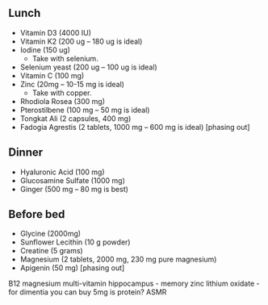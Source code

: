 
## Lunch

- Vitamin D3 (4000 IU)
- Vitamin K2 (200 ug – 180 ug is ideal)
- Iodine (150 ug)
	- Take with selenium.
- Selenium yeast (200 ug – 100 ug is ideal)
- Vitamin C (100 mg)
- Zinc (20mg – 10-15 mg is ideal)
	- Take with copper.
- Rhodiola Rosea (300 mg)
- Pterostilbene (100 mg – 50 mg is ideal)
- Tongkat Ali (2 capsules, 400 mg)
- Fadogia Agrestis (2 tablets, 1000 mg – 600 mg is ideal) [phasing out]

## Dinner
 - Hyaluronic Acid (100 mg)
 - Glucosamine Sulfate (1000 mg)
 - Ginger (500 mg – 80 mg is best)

## Before bed
 - Glycine (2000mg)
 - Sunflower Lecithin (10 g powder)
 - Creatine (5 grams)
 - Magnesium (2 tablets, 2000 mg, 230 mg pure magnesium)
 - Apigenin (50 mg) [phasing out]

B12
magnesium
multi-vitamin
hippocampus - memory
zinc
lithium oxidate - for dimentia
	you can buy 5mg
is protein?
ASMR
